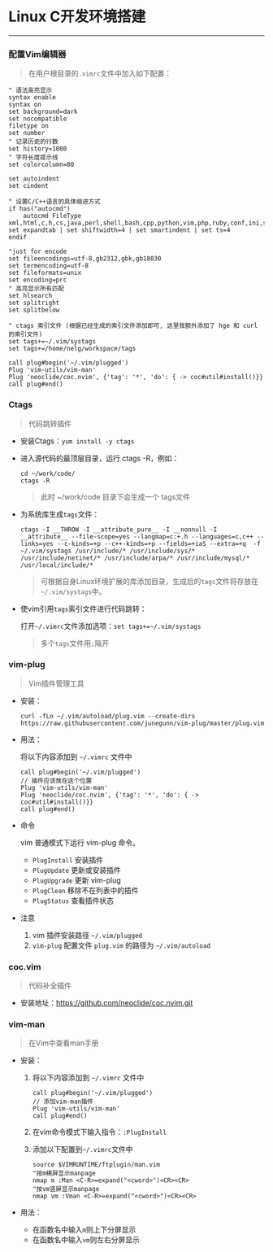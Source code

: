 # Linux C开发环境搭建

---

### 配置Vim编辑器

> 在用户根目录的`.vimrc`文件中加入如下配置：

```shell
" 语法高亮显示
syntax enable
syntax on    
set background=dark
set nocompatible
filetype on
set number
" 记录历史的行数
set history=1000
" 字符长度提示线
set colorcolumn=80

set autoindent
set cindent

" 设置C/C++语言的具体缩进方式
if has("autocmd")
    autocmd FileType xml,html,c,h,cs,java,perl,shell,bash,cpp,python,vim,php,ruby,conf,ini,s set expandtab | set shiftwidth=4 | set smartindent | set ts=4
endif

"just for encode
set fileencodings=utf-8,gb2312,gbk,gb18030
set termencoding=utf-8
set fileformats=unix
set encoding=prc
" 高亮显示所有匹配
set hlsearch
set splitright
set splitbelow

" ctags 索引文件 (根据已经生成的索引文件添加即可, 这里我额外添加了 hge 和 curl 的索引文件)
set tags+=~/.vim/systags
set tags+=/home/nelg/workspace/tags

call plug#begin('~/.vim/plugged')
Plug 'vim-utils/vim-man'
Plug 'neoclide/coc.nvim', {'tag': '*', 'do': { -> coc#util#install()}}
call plug#end()
```

### Ctags

> 代码跳转插件

- 安装Ctags：`yum install -y ctags`

- 进入源代码的最顶层目录，运行 ctags -R，例如：

  ```shell
  cd ~/work/code/
  ctags -R
  ```

  > 此时 ~/work/code 目录下会生成一个 tags文件

- 为系统库生成`tags`文件：

  ```shell
  ctags -I __THROW -I __attribute_pure__ -I __nonnull -I __attribute__ --file-scope=yes --langmap=c:+.h --languages=c,c++ --links=yes --c-kinds=+p --c++-kinds=+p --fields=+iaS --extra=+q  -f ~/.vim/systags /usr/include/* /usr/include/sys/* /usr/include/netinet/* /usr/include/arpa/* /usr/include/mysql/* /usr/local/include/*
  ```

  > 可根据自身Linux环境扩展的库添加目录，生成后的`tags`文件将存放在`~/.vim/systags`中。

- 使vim引用`tags`索引文件进行代码跳转：

  打开`~/.vimrc`文件添加选项：`set tags+=~/.vim/systags`

  > 多个`tags`文件用`;`隔开

### vim-plug

> Vim插件管理工具

- 安装：

  ```shell
  curl -fLo ~/.vim/autoload/plug.vim --create-dirs https://raw.githubusercontent.com/junegunn/vim-plug/master/plug.vim
  ```

- 用法：

  将以下内容添加到 `~/.vimrc` 文件中

  ```shell
  call plug#begin('~/.vim/plugged')
  // 插件应该放在这个位置
  Plug 'vim-utils/vim-man'
  Plug 'neoclide/coc.nvim', {'tag': '*', 'do': { -> coc#util#install()}}
  call plug#end()
  ```

- 命令

  vim 普通模式下运行 vim-plug 命令。

  - `PlugInstall` 安装插件
  - `PlugUpdate` 更新或安装插件
  - `PlugUpgrade` 更新 vim-plug
  - `PlugClean` 移除不在列表中的插件
  - `PlugStatus` 查看插件状态

- 注意

  1. vim 插件安装路径 `~/.vim/plugged`
  2. `vim-plug` 配置文件 `plug.vim` 的路径为 `~/.vim/autoload`

### coc.vim

> 代码补全插件

- 安装地址：https://github.com/neoclide/coc.nvim.git

### vim-man

> 在Vim中查看man手册

- 安装：

  1. 将以下内容添加到 `~/.vimrc` 文件中

     ```shell
     call plug#begin('~/.vim/plugged')
     // 添加vim-man插件
     Plug 'vim-utils/vim-man'
     call plug#end()
     ```

  2. 在vim命令模式下输入指令：`:PlugInstall`

  3. 添加以下配置到`~/.vimrc`文件中

     ```shell
     source $VIMRUNTIME/ftplugin/man.vim
     "按m横屏显示manpage
     nmap m :Man <C-R>=expand("<cword>")<CR><CR>
     "按vm竖屏显示manpage
     nmap vm :Vman <C-R>=expand("<cword>")<CR><CR>
     ```

- 用法：

  - 在函数名中输入`m`则上下分屏显示
  - 在函数名中输入`vm`则左右分屏显示